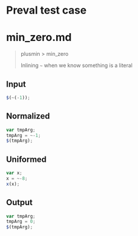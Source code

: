 # Preval test case

# min_zero.md

> plusmin > min_zero
>
> Inlining `~` when we know something is a literal

## Input

`````js filename=intro
$(~(-1));
`````

## Normalized

`````js filename=intro
var tmpArg;
tmpArg = ~-1;
$(tmpArg);
`````

## Uniformed

`````js filename=intro
var x;
x = ~-8;
x(x);
`````

## Output

`````js filename=intro
var tmpArg;
tmpArg = 0;
$(tmpArg);
`````
